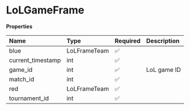 # LoLGameFrame

**Properties**

| Name              | Type         | Required | Description |
| :---------------- | :----------- | :------- | :---------- |
| blue              | LoLFrameTeam | ✅       |             |
| current_timestamp | int          | ✅       |             |
| game_id           | int          | ✅       | LoL game ID |
| match_id          | int          | ✅       |             |
| red               | LoLFrameTeam | ✅       |             |
| tournament_id     | int          | ✅       |             |

<!-- This file was generated by liblab | https://liblab.com/ -->
